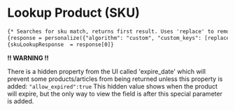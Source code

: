 # Lookup Product (SKU)
``` handlebars
{* Searches for sku match, returns first result. Uses 'replace' to remove any spaces *}
{response = personalize({"algorithm": "custom", "custom_keys": [replace(sku, " ", "")], "custom_key_type": "sku","include_vars":true})}
{skuLookupResponse  = response[0]}
```

**!! WARNING !!**

There is a hidden property from the UI called 'expire_date' which will prevent some products/articles from being returned unless this property is added: `"allow_expired":true`
This hidden value shows when the product will expire, but the only way to view the field is after this special parameter is added.